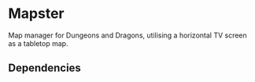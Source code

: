 # Mapster
Map manager for Dungeons and Dragons, utilising a horizontal TV screen as a tabletop map.

## Dependencies

<sudo apt install python3-pillow>
<sudo apt install python3-pyqt5>
<sudo apt install python3-numpy>
